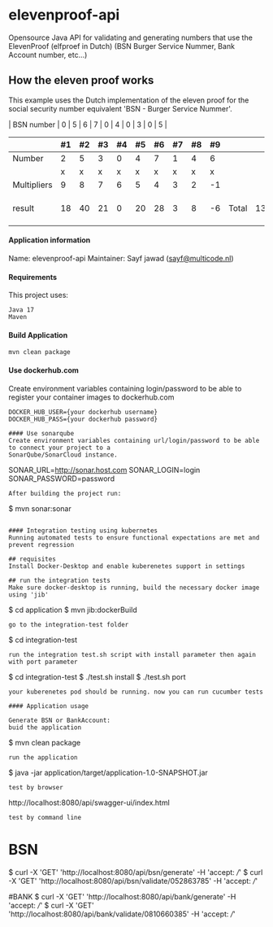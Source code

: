 # elevenproof-api

Opensource Java API for validating and generating numbers that use the ElevenProof (elfproef in
Dutch) (BSN Burger Service Nummer, Bank Account number, etc...)

## How the eleven proof works
This example uses the Dutch implementation of the eleven proof for the social security number 
equivalent 'BSN - Burger Service Nummer'.  

| BSN number  | 0 | 5 | 6 | 7 | 0 | 4 | 0 | 3 | 0 | 5 |

|             | #1  | #2  | #3  | #4  | #5  | #6  | #7  | #8  | #9  |        |     |        |   |
|-------------|-----|-----|-----|-----|-----|-----|-----|-----|-----|--------|-----|--------|---|
| Number      | 2   | 5   | 3   | 0   | 4   | 7   | 1   | 4   | 6   |        |     |        |   |
|             | x   | x   | x   | x   | x   | x   | x   | x   | x   |        |     |        |   |
| Multipliers | 9   | 8   | 7   | 6   | 5   | 4   | 3   | 2   | -1  |        |     |        |   |
| result      | 18  | 40  | 21  | 0   | 20  | 28  | 3   | 8   | -6  | Total  | 132 | % 11 = | 0 |

#### Application information

Name: elevenproof-api
Maintainer: Sayf jawad ([sayf@multicode.nl](mailto:sayf@multicode.nl))

#### Requirements

This project uses:

```
Java 17
Maven
```

#### Build Application
```
mvn clean package
```
#### Use dockerhub.com
Create environment variables containing login/password to be able to register your container
images to dockerhub.com
``` 
DOCKER_HUB_USER={your dockerhub username}
DOCKER_HUB_PASS={your dockerhub password}

#### Use sonarqube
Create environment variables containing url/login/password to be able to connect your project to a
SonarQube/SonarCloud instance.
``` 
SONAR_URL=http://sonar.host.com
SONAR_LOGIN=login
SONAR_PASSWORD=password
```
After building the project run:
```
$ mvn sonar:sonar
```

#### Integration testing using kubernetes
Running automated tests to ensure functional expectations are met and prevent regression

## requisites
Install Docker-Desktop and enable kuberenetes support in settings

## run the integration tests
Make sure docker-desktop is running, build the necessary docker image using 'jib'
``` 
$ cd application
$ mvn jib:dockerBuild
```
go to the integration-test folder
```
$ cd integration-test
```
run the integration test.sh script with install parameter then again with port parameter
```
$ cd integration-test
$ ./test.sh install
$ ./test.sh port
```
your kuberenetes pod should be running. now you can run cucumber tests

#### Application usage

Generate BSN or BankAccount:
buid the application 
``` 
$ mvn clean package
```
run the application 
```
$ java -jar application/target/application-1.0-SNAPSHOT.jar
```
test by browser
```
http://localhost:8080/api/swagger-ui/index.html
```
test by command line
```
# BSN 
$ curl -X 'GET' 'http://localhost:8080/api/bsn/generate' -H 'accept: */*'
$ curl -X 'GET' 'http://localhost:8080/api/bsn/validate/052863785' -H 'accept: */*'

#BANK
$ curl -X 'GET' 'http://localhost:8080/api/bank/generate' -H 'accept: */*'
$ curl -X 'GET' 'http://localhost:8080/api/bank/validate/0810660385' -H 'accept: */*'
```

